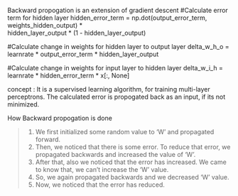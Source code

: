 Backward propogation is an extension of gradient descent
#Calculate error term for hidden layer
hidden_error_term = np.dot(output_error_term, weights_hidden_output) * \
                    hidden_layer_output * (1 - hidden_layer_output)

#Calculate change in weights for hidden layer to output layer
delta_w_h_o = learnrate * output_error_term * hidden_layer_output

#Calculate change in weights for input layer to hidden layer
delta_w_i_h = learnrate * hidden_error_term * x[:, None]

concept :
    It is a supervised learning algorithm, for training multi-layer perceptrons.
    The calculated error is propogated back as an input, if its not minimized.
    
How Backward propogation is done
> 1. We first initialized some random value to ‘W’ and propagated forward.
> 2. Then, we noticed that there is some error. To reduce that error, we propagated backwards and increased the value of ‘W’.
> 3. After that, also we noticed that the error has increased. We came to know that, we can’t increase the ‘W’ value.  
> 4. So, we again propagated backwards and we decreased ‘W’ value.
> 5. Now, we noticed that the error has reduced.
